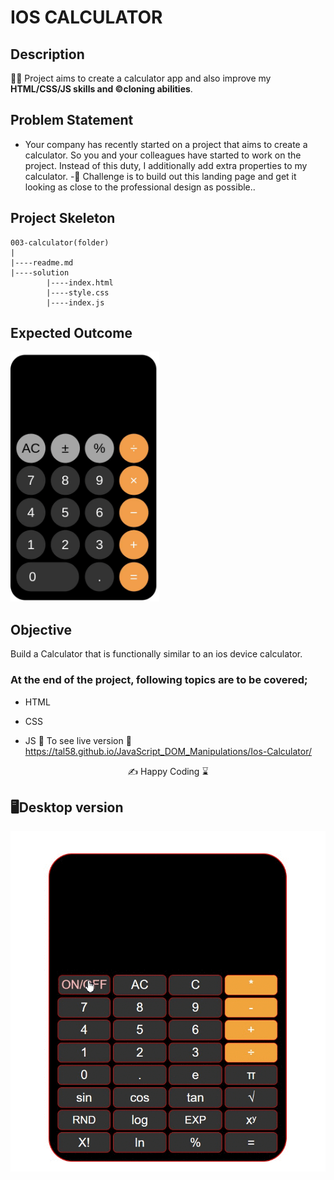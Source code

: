 # IOS CALCULATOR

## Description
👨‍💻 Project aims to create a calculator app and also  improve my <b>HTML/CSS/JS skills and ©️cloning abilities</b>.

## Problem Statement

- Your company has recently started on a project that aims to create a calculator. So you and your colleagues have started to work on the project. Instead of this duty, I additionally add extra properties to my calculator.
-🎯 Challenge is to build out this landing page and get it looking as close to the professional design as possible..

## Project Skeleton 

```
003-calculator(folder)
|
|----readme.md                 
|----solution
        |----index.html  
        |----style.css   
        |----index.js
```

## Expected Outcome

<img src="./003.gif" alt="superset" width="auto" height="400px">

## Objective

Build a Calculator that is functionally similar to an ios device calculator.

### At the end of the project, following topics are to be covered;

- HTML 

- CSS

- JS
🔗 To see live version 🎯https://tal58.github.io/JavaScript_DOM_Manipulations/Ios-Calculator/

<p align="center"> ✍ Happy Coding ⌛ <p>



##  🖥️Desktop version

<img src="./desktop.gif" align="left" alt="desktop_version">

